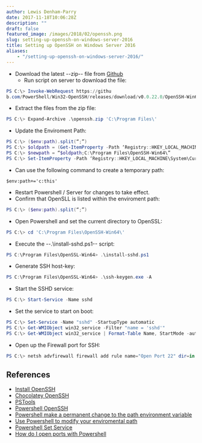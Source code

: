 ```yaml
---
author: Lewis Denham-Parry
date: 2017-11-18T10:06:28Z
description: ""
draft: false
featured_image: /images/2018/02/openssh.png
slug: setting-up-openssh-on-windows-server-2016
title: Setting up OpenSSH on Windows Server 2016
aliases:
    - "/setting-up-openssh-on-windows-server-2016/"
---
```


* Download the latest --zip-- file from [Github](https://github.com/PowerShell/Win32-OpenSSH/releases)
  * Run script on server to download the file:
  
```powershell
PS C:\> Invoke-WebRequest https://githu
b.com/PowerShell/Win32-OpenSSH/releases/download/v0.0.22.0/OpenSSH-Win64.zip -OutFile openssh.zip
```
  
* Extract the files from the zip file:

```powershell
PS C:\> Expand-Archive .\openssh.zip 'C:\Program Files\'
```

* Update the Enviroment Path:

```powershell
PS C:\> ($env:path).split(“;”)
PS C:\> $oldpath = (Get-ItemProperty -Path ‘Registry::HKEY_LOCAL_MACHINE\System\CurrentControlSet\Control\Session Manager\Environment’ -Name PATH).path
PS C:\> $newpath = “$oldpath;C:\Program Files\OpenSSH-Win64\”
PS C:\> Set-ItemProperty -Path ‘Registry::HKEY_LOCAL_MACHINE\System\CurrentControlSet\Control\Session Manager\Environment’ -Name PATH -Value $newPath
```

  * Can use the following command to create a temporary path:
  ```PS C:\> powershell
  $env:path+='c:this'
  ```

* Restart Powershell / Server for changes to take effect.
* Confirm that OpenSLL is listed within the enviroment path:


```powershell
PS C:\> ($env:path).split(“;”)
```

* Open Powershell and set the current directory to OpenSSL:

```powershell
PS C:\> cd 'C:\Program Files\OpenSSH-Win64\'
```

* Execute the --.\install-sshd.ps1-- script:

```powershell
PS C:\Program Files\OpenSSL-Win64> .\install-sshd.ps1
```

* Generate SSH host-key:

```powershell
PS C:\Program Files\OpenSSL-Win64> .\ssh-keygen.exe -A
```

* Start the SSHD service:

```powershell
PS C:\> Start-Service -Name sshd
```

* Set the service to start on boot:

```powershell
PS C:\> Set-Service -Name "sshd" -StartupType automatic
PS C:\> Get-WMIObject win32_service -Filter "name = 'sshd'"
PS C:\> Get-WMIObject win32_service | Format-Table Name, StartMode -auto
```

* Open up the Firewall port for SSH:

```powershell
PS C:\> netsh advfirewall firewall add rule name="Open Port 22" dir=in action=allow protocol=TCP localport=22
```

## References

* [Install OpenSSH](https://github.com/PowerShell/Win32-OpenSSH/wiki/Install-Win32-OpenSSH)
* [Chocolatey OpenSSH](https://chocolatey.org/packages/openssh)
* [PSTools](https://docs.microsoft.com/en-gb/sysinternals/downloads/pstools)
* [Powershell OpenSSH](https://github.com/PowerShell/Win32-OpenSSH/releases/tag/v0.0.22.0)
* [Powershell make a permanent change to the path environment variable](https://codingbee.net/tutorials/powershell/powershell-make-a-permanent-change-to-the-path-environment-variable)
* [Use Powershell to modify your enviromental path](https://blogs.technet.microsoft.com/heyscriptingguy/2011/07/23/use-powershell-to-modify-your-environmental-path/)
* [Powershell Set Service](https://docs.microsoft.com/en-us/powershell/module/microsoft.powershell.management/set-service?view=powershell-5.1)
* [How do I open ports with Powershell](https://blogs.msdn.microsoft.com/timomta/2016/11/04/how-do-i-open-ports-with-powershell/)